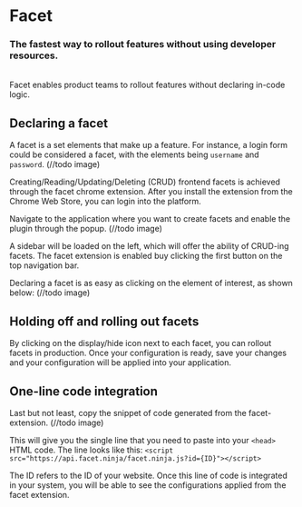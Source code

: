 # Facet

### The fastest way to rollout features without using developer resources.

<br/>
Facet enables product teams to rollout features without declaring in-code logic.

## Declaring a facet

A facet is a set elements that make up a feature. For instance, a login form could be considered a facet, with the elements being `username` and `password`.
(//todo image)

Creating/Reading/Updating/Deleting (CRUD) frontend facets is achieved through the facet chrome extension. After you install the extension from the Chrome Web Store, you can login into the platform.

Navigate to the application where you want to create facets and enable the plugin through the popup.
(//todo image)

A sidebar will be loaded on the left, which will offer the ability of CRUD-ing facets. The facet extension is enabled buy clicking the first button on the top navigation bar.

Declaring a facet is as easy as clicking on the element of interest, as shown below:
(//todo image)

## Holding off and rolling out facets

By clicking on the display/hide icon next to each facet, you can rollout facets in production.
Once your configuration is ready, save your changes and your configuration will be applied into your application.

## One-line code integration

Last but not least, copy the snippet of code generated from the facet-extension.
(//todo image)

This will give you the single line that you need to paste into your `<head>` HTML code. The line looks like this:
`<script src="https://api.facet.ninja/facet.ninja.js?id={ID}"></script>`

The ID refers to the ID of your website. Once this line of code is integrated in your system, you will be able to see the configurations applied from the facet extension.
